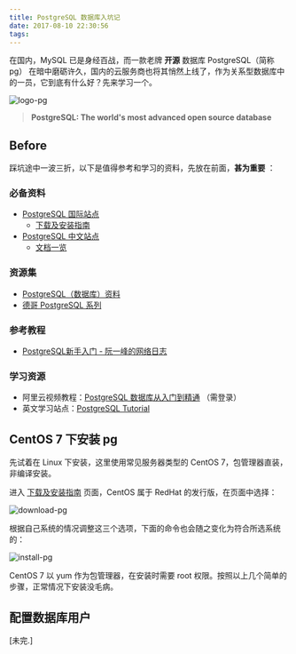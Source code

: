 ```yaml
---
title: PostgreSQL 数据库入坑记
date: 2017-08-10 22:30:56
tags: 
---
```


在国内，MySQL 已是身经百战，而一款老牌 **开源** 数据库 PostgreSQL（简称pg） 在暗中磨砺许久，国内的云服务商也将其悄然上线了，作为关系型数据库中的一员，它到底有什么好？先来学习一个。

![logo-pg](logo-pg.png)

> **PostgreSQL: The world's most advanced open source database**

<!-- more -->

## Before

踩坑途中一波三折，以下是值得参考和学习的资料，先放在前面，**甚为重要** ：

### 必备资料

- [PostgreSQL 国际站点](https://www.postgresql.org/)
  - [下载及安装指南](https://www.postgresql.org/download/)
- [PostgreSQL 中文站点](http://postgres.cn)
  - [文档一览](http://postgres.cn/document)

### 资源集

- [PostgreSQL（数据库）资料](https://github.com/ty4z2008/Qix/blob/master/pg.md)
- [德哥 PostgreSQL 系列](https://github.com/digoal/blog/blob/master/README.md)

### 参考教程

- [PostgreSQL新手入门 - 阮一峰的网络日志](http://www.ruanyifeng.com/blog/2013/12/getting_started_with_postgresql.html)

### 学习资源

- 阿里云视频教程：[PostgreSQL 数据库从入门到精通](https://edu.aliyun.com/course/52) （需登录）
- 英文学习站点：[PostgreSQL Tutorial](http://www.postgresqltutorial.com)

## CentOS 7 下安装 pg

先试着在 Linux 下安装，这里使用常见服务器类型的 CentOS 7，包管理器直装，非编译安装。

进入 [下载及安装指南](https://www.postgresql.org/download/) 页面，CentOS 属于 RedHat 的发行版，在页面中选择：

![download-pg](download-pg.png)

根据自己系统的情况调整这三个选项，下面的命令也会随之变化为符合所选系统的：

![install-pg](install-pg.png)

CentOS 7 以 yum 作为包管理器，在安装时需要 root 权限。按照以上几个简单的步骤，正常情况下安装没毛病。

## 配置数据库用户

[未完.]
